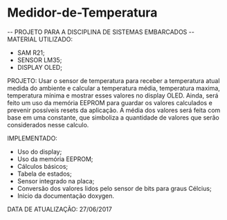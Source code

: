 # Medidor-de-Temperatura
-- PROJETO PARA A DISCIPLINA DE SISTEMAS EMBARCADOS --
MATERIAL UTILIZADO:
- SAM R21;
- SENSOR LM35;
- DISPLAY OLED;

PROJETO:
Usar o sensor de temperatura para receber a temperatura atual medida do ambiente e calcular a temperatura média, 
temperatura maxima, temperatura mínima e mostrar esses valores no display OLED. 
Ainda, será feito um uso da memória EEPROM para guardar os valores calculados e prevenir possíveis resets da aplicação.
A média dos valores será feita com base em uma constante, que simboliza a quantidade de valores que serão considerados
nesse calculo.

IMPLEMENTADO:
- Uso do display;
- Uso da memória EEPROM;
- Cálculos básicos;
- Tabela de estados;
- Sensor integrado na placa;
- Conversão dos valores lidos pelo sensor de bits para graus Célcius;
- Inicio da documentação doxygen.

DATA DE ATUALIZAÇÃO: 27/06/2017
